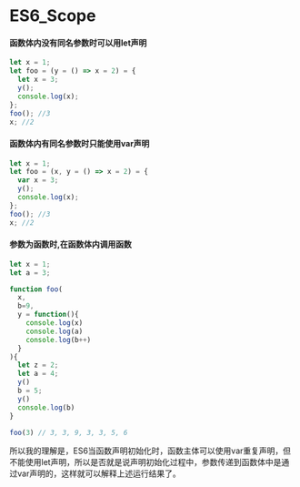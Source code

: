 # ES6_Scope
#### 函数体内没有同名参数时可以用let声明
```javascript
let x = 1;
let foo = (y = () => x = 2) = {
  let x = 3;
  y();
  console.log(x);
};
foo(); //3
x; //2
```
#### 函数体内有同名参数时只能使用var声明
```javascript
let x = 1;
let foo = (x, y = () => x = 2) = {
  var x = 3;
  y();
  console.log(x);
};
foo(); //3
x; //2
```
#### 参数为函数时,在函数体内调用函数
```js
let x = 1;
let a = 3;

function foo(
  x, 
  b=9, 
  y = function(){
    console.log(x)
    console.log(a)
    console.log(b++)
  }
){
  let z = 2;
  let a = 4;
  y()
  b = 5;
  y()
  console.log(b)
}

foo(3) // 3, 3, 9, 3, 3, 5, 6
```

所以我的理解是，ES6当函数声明初始化时，函数主体可以使用var重复声明，但不能使用let声明，所以是否就是说声明初始化过程中，参数传递到函数体中是通过var声明的，这样就可以解释上述运行结果了。
